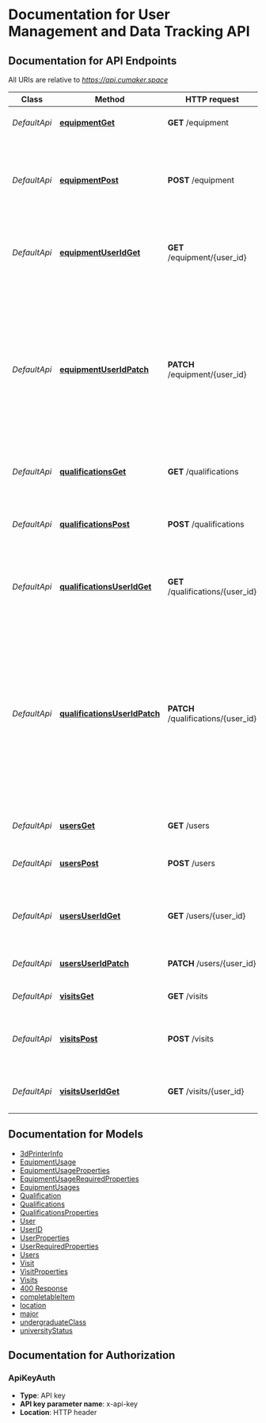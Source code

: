 # Documentation for User Management and Data Tracking API

<a name="documentation-for-api-endpoints"></a>
## Documentation for API Endpoints

All URIs are relative to *https://api.cumaker.space*

| Class | Method | HTTP request | Description |
|------------ | ------------- | ------------- | -------------|
| *DefaultApi* | [**equipmentGet**](Apis/DefaultApi.md#equipmentget) | **GET** /equipment | Retrieve all equipment usage data |
*DefaultApi* | [**equipmentPost**](Apis/DefaultApi.md#equipmentpost) | **POST** /equipment | Create a new equipment usage data entry. Fails on existing UserID and Timestamp |
*DefaultApi* | [**equipmentUserIdGet**](Apis/DefaultApi.md#equipmentuseridget) | **GET** /equipment/{user_id} | Retrieve all equipment usage data for a specific user. |
*DefaultApi* | [**equipmentUserIdPatch**](Apis/DefaultApi.md#equipmentuseridpatch) | **PATCH** /equipment/{user_id} | Update data in an existing equipment usage data entry. Specify the timestamp field to get a specific entry, or leave it blank to get the data entry with the latest timestamp. |
*DefaultApi* | [**qualificationsGet**](Apis/DefaultApi.md#qualificationsget) | **GET** /qualifications | Retrieve all qualification data |
*DefaultApi* | [**qualificationsPost**](Apis/DefaultApi.md#qualificationspost) | **POST** /qualifications | Create a new qualification entry for a user. Fails on existing UserID |
*DefaultApi* | [**qualificationsUserIdGet**](Apis/DefaultApi.md#qualificationsuseridget) | **GET** /qualifications/{user_id} | Retrieve qualification data for a specific user |
*DefaultApi* | [**qualificationsUserIdPatch**](Apis/DefaultApi.md#qualificationsuseridpatch) | **PATCH** /qualifications/{user_id} | Update a qualification entry for a user. Unique items included in any completable item field are appended to that field. Any duplicate completable item is disregarded within that given field. |
*DefaultApi* | [**usersGet**](Apis/DefaultApi.md#usersget) | **GET** /users | Retrieve all user data |
*DefaultApi* | [**usersPost**](Apis/DefaultApi.md#userspost) | **POST** /users | Create a new user. Fails on existing UserID |
*DefaultApi* | [**usersUserIdGet**](Apis/DefaultApi.md#usersuseridget) | **GET** /users/{user_id} | Retrieve user data for a specific user |
*DefaultApi* | [**usersUserIdPatch**](Apis/DefaultApi.md#usersuseridpatch) | **PATCH** /users/{user_id} | Update data for an existing user |
*DefaultApi* | [**visitsGet**](Apis/DefaultApi.md#visitsget) | **GET** /visits | Retrieve all visit data |
*DefaultApi* | [**visitsPost**](Apis/DefaultApi.md#visitspost) | **POST** /visits | Create a new visit entry. Fails on existing UserID and Timestamp |
*DefaultApi* | [**visitsUserIdGet**](Apis/DefaultApi.md#visitsuseridget) | **GET** /visits/{user_id} | Retrieve all visits for a specific user |


<a name="documentation-for-models"></a>
## Documentation for Models

 - [3dPrinterInfo](./Models/3dPrinterInfo.md)
 - [EquipmentUsage](./Models/EquipmentUsage.md)
 - [EquipmentUsageProperties](./Models/EquipmentUsageProperties.md)
 - [EquipmentUsageRequiredProperties](./Models/EquipmentUsageRequiredProperties.md)
 - [EquipmentUsages](./Models/EquipmentUsages.md)
 - [Qualification](./Models/Qualification.md)
 - [Qualifications](./Models/Qualifications.md)
 - [QualificationsProperties](./Models/QualificationsProperties.md)
 - [User](./Models/User.md)
 - [UserID](./Models/UserID.md)
 - [UserProperties](./Models/UserProperties.md)
 - [UserRequiredProperties](./Models/UserRequiredProperties.md)
 - [Users](./Models/Users.md)
 - [Visit](./Models/Visit.md)
 - [VisitProperties](./Models/VisitProperties.md)
 - [Visits](./Models/Visits.md)
 - [400 Response](./Models/400_response.md)
 - [completableItem](./Models/completableItem.md)
 - [location](./Models/location.md)
 - [major](./Models/major.md)
 - [undergraduateClass](./Models/undergraduateClass.md)
 - [universityStatus](./Models/universityStatus.md)


<a name="documentation-for-authorization"></a>
## Documentation for Authorization

<a name="ApiKeyAuth"></a>
### ApiKeyAuth

- **Type**: API key
- **API key parameter name**: x-api-key
- **Location**: HTTP header

